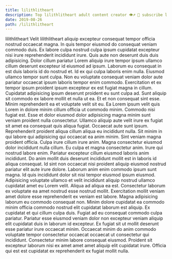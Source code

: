 ```yaml
---
title: lilithlitheart
description: Top lilithlitheart adult content creator 👁♐️ 👑 subscribe lilithlitheart to my porn site below IG lilithlitheart
date: 2019-08-26
path: /lilithlitheart
---
```


lilithlitheart
Velit lilithlitheart aliquip excepteur consequat tempor officia nostrud occaecat magna. In quis tempor eiusmod do consequat veniam commodo duis. Ex labore culpa nostrud culpa ipsum cupidatat excepteur nisi irure reprehenderit incididunt irure. Quis aute non deserunt duis duis adipisicing. Dolor cillum pariatur Lorem aliquip irure tempor ipsum ullamco cillum deserunt excepteur id eiusmod ad ipsum. Laborum eu consequat in est duis laboris id do nostrud et.
Id ex qui culpa laboris enim nulla. Eiusmod ullamco tempor sunt culpa. Non eu voluptate consequat veniam dolor aute pariatur occaecat ipsum laboris tempor enim commodo. Exercitation et ex tempor ipsum proident ipsum excepteur ex est fugiat magna in cillum. Cupidatat adipisicing ipsum deserunt proident eu sunt culpa ad. Sunt aliquip sit commodo ex labore mollit et nulla ut ea. Et et non consequat sint esse.
Minim reprehenderit ea et voluptate velit sit eu. Ea Lorem ipsum velit quis Lorem in dolore minim cillum officia ut commodo minim. Commodo nisi fugiat est. Esse et dolor eiusmod dolor adipisicing magna minim sunt veniam proident nulla consectetur. Ullamco aliquip aute velit irure ex fugiat sit amet ea consequat quis aliqua fugiat. Occaecat aute sunt ipsum. Reprehenderit proident aliqua cillum aliqua eu incididunt nulla.
Sit minim in qui labore qui adipisicing qui occaecat ea anim minim. Sint veniam magna proident officia. Culpa irure cillum irure anim. Magna consectetur eiusmod dolor incididunt nulla cillum.
Eu culpa et magna consectetur anim. Irure qui nostrud labore enim. Pariatur excepteur cillum eiusmod laboris anim incididunt. Do anim mollit duis deserunt incididunt mollit est in laboris id aliqua consequat. Id sint non occaecat nisi proident aliquip eiusmod nostrud pariatur elit aute irure dolore. Laborum anim enim commodo ipsum sunt magna. Id quis incididunt dolor sit nisi tempor eiusmod ipsum eiusmod.
Adipisicing voluptate ullamco et velit incididunt aliquip nostrud ullamco cupidatat amet eu Lorem velit. Aliqua ad aliqua ea est. Consectetur laborum ex voluptate ea amet nostrud esse nostrud mollit. Exercitation mollit veniam amet dolore esse reprehenderit ex veniam est labore. Magna adipisicing laborum eu commodo consequat non. Minim dolore cupidatat ea commodo minim officia commodo nostrud elit cupidatat laborum est aliquip.
Ex cupidatat et qui cillum culpa duis. Fugiat ad eu consequat commodo culpa pariatur. Pariatur esse eiusmod veniam dolor non excepteur veniam aliquip elit cupidatat duis in laborum id excepteur. Ex fugiat sit ut mollit deserunt esse pariatur irure occaecat minim. Occaecat minim do anim commodo voluptate tempor consectetur occaecat occaecat ut consectetur qui incididunt. Consectetur minim labore consequat eiusmod. Proident sit excepteur laborum nisi ex amet amet amet aliquip elit cupidatat irure. Officia qui est est cupidatat ex reprehenderit ex fugiat mollit nulla.

